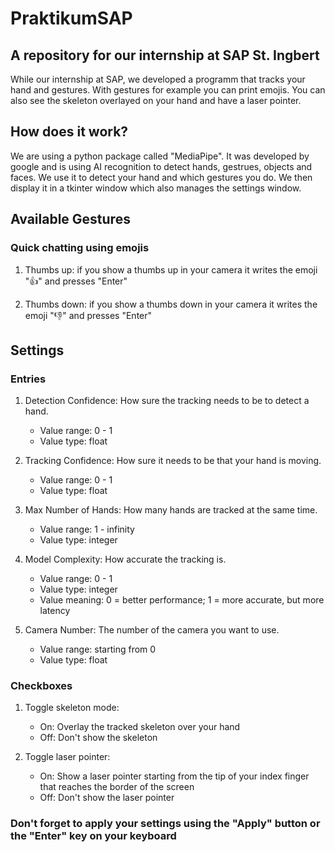 # PraktikumSAP

## A repository for our internship at SAP St. Ingbert

While our internship at SAP, we developed a programm that tracks your hand and gestures. With gestures for example you can print emojis. You can also see the skeleton overlayed on your hand and have a laser pointer.


## How does it work?
We are using a python package called "MediaPipe". It was developed by google and is
using AI recognition to detect hands, gestrues, objects and faces. We use it to detect your hand and which gestures you do. We then display it in a tkinter window which also manages the settings window.


## Available Gestures

### Quick chatting using emojis 
1. Thumbs up: if you show a thumbs up in your camera it writes the emoji "👍" and presses "Enter"

2. Thumbs down: if you show a thumbs down in your camera it writes the emoji "👎" and presses "Enter"



## Settings
### Entries
1. Detection Confidence: How sure the tracking needs to be to detect a hand.
    * Value range: 0 - 1
    * Value type: float
  
2. Tracking Confidence: How sure it needs to be that your hand is moving.
    * Value range: 0 - 1
    * Value type: float
  
3. Max Number of Hands: How many hands are tracked at the same time.
   * Value range: 1 - infinity
   * Value type: integer
  
4. Model Complexity: How accurate the tracking is.
   * Value range: 0 - 1
   * Value type: integer
   * Value meaning: 0 = better performance; 1 = more accurate, but more latency

5. Camera Number: The number of the camera you want to use.
   * Value range: starting from 0
   * Value type: float

### Checkboxes
1. Toggle skeleton mode:
   * On: Overlay the tracked skeleton over your hand
   * Off: Don't show the skeleton

2. Toggle laser pointer:
   * On: Show a laser pointer starting from the tip of your index finger that reaches the border of the screen
   * Off: Don't show the laser pointer

### Don't forget to apply your settings using the "Apply" button or the "Enter" key on your keyboard
